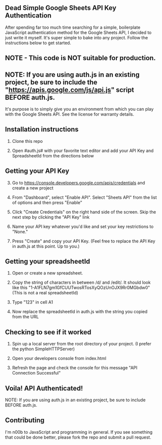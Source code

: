 ## Dead Simple Google Sheets API Key Authentication

After spending far too much time searching for a simple, boilerplate JavaScript authentication method for the Google Sheets API, I decided to just write it myself. It's super simple to bake into any project. Follow the instructions below to get started.

## NOTE - This code is NOT suitable for production.

## NOTE: If you are using auth.js in an existing project, be sure to include the "https://apis.google.com/js/api.js" script BEFORE auth.js. ##

It's purpose is to simply give you an environment from which you can play with the Google Sheets API. See the license for warranty details.

## Installation instructions

1. Clone this repo

2. Open #auth.js# with your favorite text editor and add your API Key and SpreadsheetId from the directions below

## Getting your API Key

3. Go to https://console.developers.google.com/apis/credentials and create a new project

4. From "Dashboard", select "Enable API". Select "Sheets API" from the list of options and then press "Enable"

5. Click "Create Credentials" on the right hand side of the screen. Skip the next step by clicking the "API Key" link

6. Name your API key whatever you'd like and set your key restrictions to "None."

7. Press "Create" and copy your API Key. (Feel free to replace the API Key in auth.js at this point. Up to you.)

## Getting your spreadsheetId

1. Open or create a new spreadsheet.

2. Copy the string of characters in between /d/ and /edit/. It should look like this "1-A1FLN7gm1GfCUUTwosRTosXyQOzUnOJX9Rr0MGbdw0" (This is not a real spreadsheetId)

3. Type "123" in cell A1

4. Now replace the spreadsheetId in auth.js with the string you copied from the URL

## Checking to see if it worked

1. Spin up a local server from the root directory of your project. (I prefer the python SimpleHTTPServer)

2. Open your developers console from index.html

3. Refresh the page and check the console for this message "API Connection Successful"

## Voila! API Authenticated!

NOTE: If you are using auth.js in an existing project, be sure to include <script src="https://apis.google.com/js/api.js"></script> BEFORE auth.js.

## Contributing

I'm n00b to JavaScript and programming in general. If you see something that could be done better, please fork the repo and submit a pull request.
